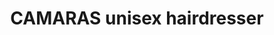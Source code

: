 ---
title: "CAMARAS unisex hairdresser"
url: /bedlington/camaras-unisex-hairdresser/
shop: Friseur
---